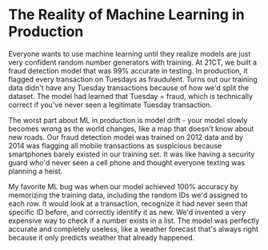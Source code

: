 ---
---
# The Reality of Machine Learning in Production

Everyone wants to use machine learning until they realize models are just very confident random number generators with training. At 21CT, we built a fraud detection model that was 99% accurate in testing. In production, it flagged every transaction on Tuesdays as fraudulent. Turns out our training data didn't have any Tuesday transactions because of how we'd split the dataset. The model had learned that Tuesday = fraud, which is technically correct if you've never seen a legitimate Tuesday transaction.

The worst part about ML in production is model drift - your model slowly becomes wrong as the world changes, like a map that doesn't know about new roads. Our fraud detection model was trained on 2012 data and by 2014 was flagging all mobile transactions as suspicious because smartphones barely existed in our training set. It was like having a security guard who'd never seen a cell phone and thought everyone texting was planning a heist.

My favorite ML bug was when our model achieved 100% accuracy by memorizing the training data, including the random IDs we'd assigned to each row. It would look at a transaction, recognize it had never seen that specific ID before, and correctly identify it as new. We'd invented a very expensive way to check if a number exists in a list. The model was perfectly accurate and completely useless, like a weather forecast that's always right because it only predicts weather that already happened.

